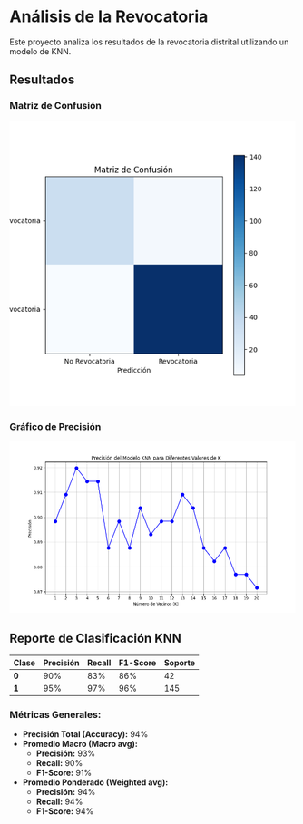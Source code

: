 # Análisis de la Revocatoria

Este proyecto analiza los resultados de la revocatoria distrital utilizando un modelo de KNN.

## Resultados

### Matriz de Confusión
![Matriz de Confusión](./matriz_confusion.png)

### Gráfico de Precisión
![Gráfico de Precisión](./KNN_precision_vs_K.png)

## Reporte de Clasificación KNN

| Clase | Precisión | Recall | F1-Score | Soporte |
|-------|-----------|--------|----------|---------|
| **0** | 90%       | 83%    | 86%      | 42      |
| **1** | 95%       | 97%    | 96%      | 145     |

### Métricas Generales:

- **Precisión Total (Accuracy):** 94%
- **Promedio Macro (Macro avg):**
  - **Precisión:** 93%
  - **Recall:** 90%
  - **F1-Score:** 91%
- **Promedio Ponderado (Weighted avg):**
  - **Precisión:** 94%
  - **Recall:** 94%
  - **F1-Score:** 94%

 